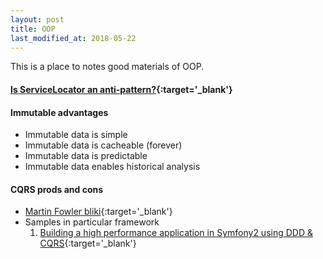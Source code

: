 ```yaml
---
layout: post
title: OOP
last_modified_at: 2018-05-22
---
```

This is a place to notes good materials of OOP.

#### [Is ServiceLocator an anti-pattern?](https://stackoverflow.com/questions/22795459/is-servicelocator-an-anti-pattern?utm_medium=organic&utm_source=google_rich_qa&utm_campaign=google_rich_qa){:target='_blank'}

#### Immutable advantages
* Immutable data is simple
* Immutable data is cacheable (forever)
* Immutable data is predictable
* Immutable data enables historical analysis

#### CQRS prods and cons
* [Martin Fowler bliki](https://martinfowler.com/bliki/CQRS.html){:target='_blank'}
* Samples in particular framework
    1. [Building a high performance application in Symfony2 using DDD & CQRS](https://docs.google.com/presentation/d/1HywkMZf971ONbGcMpvQQm8OvdOCgpb5j0M8wcIyenzk/edit?usp=sharing){:target='_blank'}
